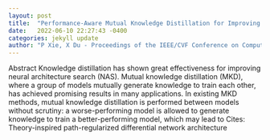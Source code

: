 ```yaml
---
layout: post
title:  "Performance-Aware Mutual Knowledge Distillation for Improving Neural Architecture Search"
date:   2022-06-10 22:27:43 -0400
categories: jekyll update
author: "P Xie, X Du - Proceedings of the IEEE/CVF Conference on Computer , 2022"
---
```

Abstract Knowledge distillation has shown great effectiveness for improving neural architecture search (NAS). Mutual knowledge distillation (MKD), where a group of models mutually generate knowledge to train each other, has achieved promising results in many applications. In existing MKD methods, mutual knowledge distillation is performed between models without scrutiny: a worse-performing model is allowed to generate knowledge to train a better-performing model, which may lead to  Cites: Theory-inspired path-regularized differential network architecture